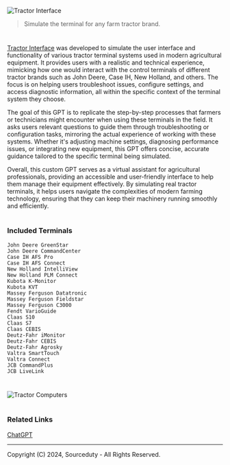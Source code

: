 ![Tractor Interface](https://github.com/user-attachments/assets/d1189815-c1f5-46f3-a399-0d1ef5acccb8)

> Simulate the terminal for any farm tractor brand.

#

[Tractor Interface](https://chatgpt.com/g/g-g7HGANyCX-tractor-interface) was developed to simulate the user interface and functionality of various tractor terminal systems used in modern agricultural equipment. It provides users with a realistic and technical experience, mimicking how one would interact with the control terminals of different tractor brands such as John Deere, Case IH, New Holland, and others. The focus is on helping users troubleshoot issues, configure settings, and access diagnostic information, all within the specific context of the terminal system they choose.

The goal of this GPT is to replicate the step-by-step processes that farmers or technicians might encounter when using these terminals in the field. It asks users relevant questions to guide them through troubleshooting or configuration tasks, mirroring the actual experience of working with these systems. Whether it's adjusting machine settings, diagnosing performance issues, or integrating new equipment, this GPT offers concise, accurate guidance tailored to the specific terminal being simulated.

Overall, this custom GPT serves as a virtual assistant for agricultural professionals, providing an accessible and user-friendly interface to help them manage their equipment effectively. By simulating real tractor terminals, it helps users navigate the complexities of modern farming technology, ensuring that they can keep their machinery running smoothly and efficiently.

#
### Included Terminals

```
John Deere GreenStar
John Deere CommandCenter
Case IH AFS Pro
Case IH AFS Connect
New Holland IntelliView
New Holland PLM Connect
Kubota K-Monitor
Kubota KVT
Massey Ferguson Datatronic
Massey Ferguson Fieldstar
Massey Ferguson C3000
Fendt VarioGuide
Claas S10
Claas S7
Claas CEBIS
Deutz-Fahr iMonitor
Deutz-Fahr CEBIS
Deutz-Fahr Agrosky
Valtra SmartTouch
Valtra Connect
JCB CommandPlus
JCB LiveLink
```

#

![Tractor Computers](https://github.com/user-attachments/assets/8a223b3b-225f-411d-b98b-48b8ebceaf2a)

#
### Related Links

[ChatGPT](https://github.com/sourceduty/ChatGPT)

***
Copyright (C) 2024, Sourceduty - All Rights Reserved.
